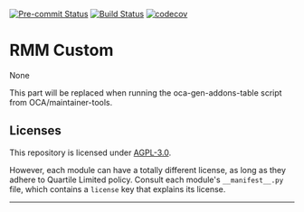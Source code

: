 
<!-- /!\ Non OCA Context : Set here the badge of your runbot / runboat instance. -->
[![Pre-commit Status](https://github.com/qrtl/rmm-custom/actions/workflows/pre-commit.yml/badge.svg?branch=15.0)](https://github.com/qrtl/rmm-custom/actions/workflows/pre-commit.yml?query=branch%3A15.0)
[![Build Status](https://github.com/qrtl/rmm-custom/actions/workflows/test.yml/badge.svg?branch=15.0)](https://github.com/qrtl/rmm-custom/actions/workflows/test.yml?query=branch%3A15.0)
[![codecov](https://codecov.io/gh/qrtl/rmm-custom/branch/15.0/graph/badge.svg)](https://codecov.io/gh/qrtl/rmm-custom)
<!-- /!\ Non OCA Context : Set here the badge of your translation instance. -->

<!-- /!\ do not modify above this line -->

# RMM Custom

None

<!-- /!\ do not modify below this line -->

<!-- prettier-ignore-start -->

[//]: # (addons)

This part will be replaced when running the oca-gen-addons-table script from OCA/maintainer-tools.

[//]: # (end addons)

<!-- prettier-ignore-end -->

## Licenses

This repository is licensed under [AGPL-3.0](LICENSE).

However, each module can have a totally different license, as long as they adhere to Quartile Limited
policy. Consult each module's `__manifest__.py` file, which contains a `license` key
that explains its license.

----
<!-- /!\ Non OCA Context : Set here the full description of your organization. -->
